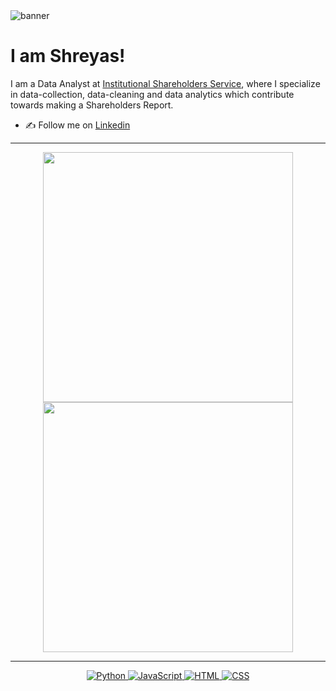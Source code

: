 
<img src='https://camo.githubusercontent.com/f1c0fc76d120f760664938edd8e1818f9d407b03f8ce7d306e12094d8853b6a0/687474703a2f2f692e696d6775722e636f6d2f6337476d414a662e706e67' alt='banner' />

# I am Shreyas! 
I am a Data Analyst at [Institutional Shareholders Service](https://www.issgovernance.com/), where I specialize in data-collection, data-cleaning and data analytics which contribute towards making a Shareholders Report.

- ✍️ Follow me on [Linkedin](https://www.linkedin.com/in/shreyas-vartak/) 

---

<p align="center">
  <img src="https://github-readme-stats.vercel.app/api?username=Zoozu2&show_icons=true&theme=tokyonight" width="400">
  <img src="https://github-readme-streak-stats.herokuapp.com?user=Zoozu2&theme=tokyonight&hide_border=true" width="400">
</p>

---
<p align="center">
  <a href="https://www.python.org/" target="_blank">
    <img src="https://img.shields.io/badge/Python-%2314354C.svg?style=flat-square&logo=python&logoColor=white" alt="Python">
  </a>
  <a href="https://www.javascript.com/" target="_blank">
    <img src="https://img.shields.io/badge/JavaScript-%23F7DF1E.svg?style=flat-square&logo=javascript&logoColor=black" alt="JavaScript">
  </a>
  <a href="https://html.com/" target="_blank">
    <img src="https://img.shields.io/badge/HTML-%23E34F26.svg?style=flat-square&logo=html5&logoColor=white" alt="HTML">
  </a>
  <a href="https://www.w3.org/Style/CSS/Overview.en.html" target="_blank">
    <img src="https://img.shields.io/badge/CSS-%231572B6.svg?style=flat-square&logo=css3&logoColor=white" alt="CSS">
  </a>
</p>
